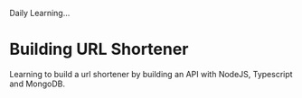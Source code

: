 
Daily Learning...

# Building URL Shortener

Learning to build a url shortener by building an API with NodeJS, Typescript and MongoDB.


